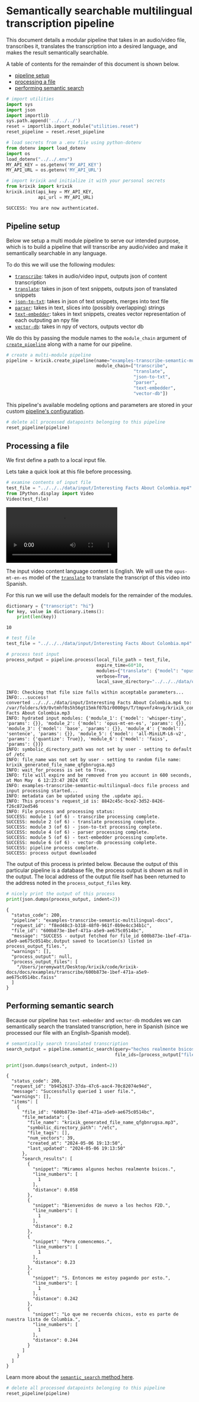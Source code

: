 # Semantically searchable multilingual transcription pipeline

This document details a modular pipeline that takes in an audio/video file, transcribes it, translates the transcription into a desired language, and makes the result semantically searchable.

A table of contents for the remainder of this document is shown below.


- [pipeline setup](#pipeline-setup)
- [processing a file](#processing-a-file)
- [performing semantic search](#performing-semantic-search)


```python
# import utilities
import sys 
import json
import importlib
sys.path.append('../../../')
reset = importlib.import_module("utilities.reset")
reset_pipeline = reset.reset_pipeline

# load secrets from a .env file using python-dotenv
from dotenv import load_dotenv
import os
load_dotenv("../../.env")
MY_API_KEY = os.getenv('MY_API_KEY')
MY_API_URL = os.getenv('MY_API_URL')

# import krixik and initialize it with your personal secrets
from krixik import krixik
krixik.init(api_key = MY_API_KEY, 
            api_url = MY_API_URL)
```

    SUCCESS: You are now authenticated.


## Pipeline setup

Below we setup a multi module pipeline to serve our intended purpose, which is to build a pipeline that will transcribe any audio/video and make it semantically searchable in any language.

To do this we will use the following modules:

- [`transcribe`](../../modules/transcribe.md): takes in audio/video input, outputs json of content transcription
- [`translate`](../../modules/translate.md): takes in json of text snippets, outputs json of translated snippets
- [`json-to-txt`](../../modules/json-to-txt.md): takes in json of text snippets, merges into text file
- [`parser`](../../modules/parser.md): takes in text, slices into (possibly overlapping) strings
- [`text-embedder`](../../modules/text-embedder.md): takes in text snippets, creates vector representation of each outputing an npy file
- [`vector-db`](../../modules/vector-db.md): takes in npy of vectors, outputs vector db

We do this by passing the module names to the `module_chain` argument of [`create_pipeline`](../../system/create_save_load.md) along with a name for our pipeline.


```python
# create a multi-module pipeline
pipeline = krixik.create_pipeline(name="examples-transcribe-semantic-multilingual-docs",
                                  module_chain=["transcribe",
                                                "translate",
                                                "json-to-txt",
                                                "parser",
                                                "text-embedder",
                                                "vector-db"])
```

This pipeline's available modeling options and parameters are stored in your custom [pipeline's configuration](../../system/create_save_load.md).


```python
# delete all processed datapoints belonging to this pipeline
reset_pipeline(pipeline)
```

## Processing a file

We first define a path to a local input file.

Lets take a quick look at this file before processing.


```python
# examine contents of input file
test_file = "../../../data/input/Interesting Facts About Colombia.mp4"
from IPython.display import Video
Video(test_file)
```




<video src="../../../data/input/Interesting Facts About Colombia.mp4" controls  >
      Your browser does not support the <code>video</code> element.
    </video>



The input video content language content is English.  We will use the `opus-mt-en-es` model of the [`translate`](../../modules/translate.md) to translate the transcript of this video into Spanish.

For this run we will use the default models for the remainder of the modules.



```python
dictionary = {"transcript": "hi"}
for key, value in dictionary.items():
    print(len(key))
```

    10



```python
# test file
test_file = "../../../data/input/Interesting Facts About Colombia.mp4"

# process test input
process_output = pipeline.process(local_file_path = test_file,
                                  expire_time=60*10,
                                  modules={"translate": {"model": "opus-mt-en-es"}},
                                  verbose=True,
                                  local_save_directory="../../../data/output")
```

    INFO: Checking that file size falls within acceptable parameters...
    INFO:...success!
    converted ../../../data/input/Interesting Facts About Colombia.mp4 to: /var/folders/k9/0vtmhf0s5h56gt15mkf07b1r0000gn/T/tmpvnfz4nvg/krixik_converted_version_Interesting Facts About Colombia.mp3
    INFO: hydrated input modules: {'module_1': {'model': 'whisper-tiny', 'params': {}}, 'module_2': {'model': 'opus-mt-en-es', 'params': {}}, 'module_3': {'model': 'base', 'params': {}}, 'module_4': {'model': 'sentence', 'params': {}}, 'module_5': {'model': 'all-MiniLM-L6-v2', 'params': {'quantize': True}}, 'module_6': {'model': 'faiss', 'params': {}}}
    INFO: symbolic_directory_path was not set by user - setting to default of /etc
    INFO: file_name was not set by user - setting to random file name: krixik_generated_file_name_qfgbnrugsa.mp3
    INFO: wait_for_process is set to True.
    INFO: file will expire and be removed from you account in 600 seconds, at Mon May  6 12:23:47 2024 UTC
    INFO: examples-transcribe-semantic-multilingual-docs file process and input processing started...
    INFO: metadata can be updated using the .update api.
    INFO: This process's request_id is: 8842c45c-bce2-3d52-8426-f26c872ed546
    INFO: File process and processing status:
    SUCCESS: module 1 (of 6) - transcribe processing complete.
    SUCCESS: module 2 (of 6) - translate processing complete.
    SUCCESS: module 3 (of 6) - json-to-txt processing complete.
    SUCCESS: module 4 (of 6) - parser processing complete.
    SUCCESS: module 5 (of 6) - text-embedder processing complete.
    SUCCESS: module 6 (of 6) - vector-db processing complete.
    SUCCESS: pipeline process complete.
    SUCCESS: process output downloaded


The output of this process is printed below.  Because the output of this particular pipeline is a database file, the process output is shown as null in the output.  The local address of the output file itself has been returned to the address noted in the `process_output_files` key.


```python
# nicely print the output of this process
print(json.dumps(process_output, indent=2))
```

    {
      "status_code": 200,
      "pipeline": "examples-transcribe-semantic-multilingual-docs",
      "request_id": "f8ed48c3-b318-48f0-961f-0b9e4cc34b1c",
      "file_id": "600b873e-1bef-471a-a5e9-ae675c0514bc",
      "message": "SUCCESS - output fetched for file_id 600b873e-1bef-471a-a5e9-ae675c0514bc.Output saved to location(s) listed in process_output_files.",
      "warnings": [],
      "process_output": null,
      "process_output_files": [
        "/Users/jeremywatt/Desktop/krixik/code/krixik-docs/docs/examples/transcribe/600b873e-1bef-471a-a5e9-ae675c0514bc.faiss"
      ]
    }


## Performing semantic search

Because our pipeline has `text-embedder` and `vector-db` modules we can semantically search the translated transcription, here in Spanish (since we processed our file with an English-Spanish model).  


```python
# semantically search translated transcription
search_output = pipeline.semantic_search(query="hechos realmente bsicos", 
                                         file_ids=[process_output["file_id"]])

print(json.dumps(search_output, indent=2))
```

    {
      "status_code": 200,
      "request_id": "b9452617-37da-47c6-aac4-70c82074e94d",
      "message": "Successfully queried 1 user file.",
      "warnings": [],
      "items": [
        {
          "file_id": "600b873e-1bef-471a-a5e9-ae675c0514bc",
          "file_metadata": {
            "file_name": "krixik_generated_file_name_qfgbnrugsa.mp3",
            "symbolic_directory_path": "/etc",
            "file_tags": [],
            "num_vectors": 39,
            "created_at": "2024-05-06 19:13:50",
            "last_updated": "2024-05-06 19:13:50"
          },
          "search_results": [
            {
              "snippet": "Miramos algunos hechos realmente bsicos.",
              "line_numbers": [
                1
              ],
              "distance": 0.058
            },
            {
              "snippet": "Bienvenidos de nuevo a los hechos F2D.",
              "line_numbers": [
                1
              ],
              "distance": 0.2
            },
            {
              "snippet": "Pero comencemos.",
              "line_numbers": [
                1
              ],
              "distance": 0.23
            },
            {
              "snippet": "S. Entonces me estoy pagando por esto.",
              "line_numbers": [
                1
              ],
              "distance": 0.242
            },
            {
              "snippet": "Lo que me recuerda chicos, esto es parte de nuestra lista de Columbia.",
              "line_numbers": [
                1
              ],
              "distance": 0.244
            }
          ]
        }
      ]
    }


Learn more about the [`semantic_search` method here](../../system/semantic_search.md).


```python
# delete all processed datapoints belonging to this pipeline
reset_pipeline(pipeline)
```
